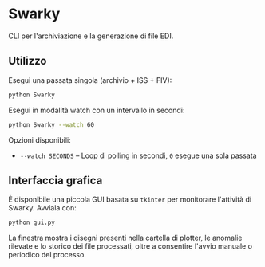 # Swarky

CLI per l'archiviazione e la generazione di file EDI.

## Utilizzo

Esegui una passata singola (archivio + ISS + FIV):

```bash
python Swarky
```

Esegui in modalità watch con un intervallo in secondi:

```bash
python Swarky --watch 60
```

Opzioni disponibili:

- `--watch SECONDS` – Loop di polling in secondi, `0` esegue una sola passata

## Interfaccia grafica

È disponibile una piccola GUI basata su `tkinter` per monitorare l'attività di Swarky.
Avviala con:

```bash
python gui.py
```

La finestra mostra i disegni presenti nella cartella di plotter, le anomalie rilevate e
lo storico dei file processati, oltre a consentire l'avvio manuale o periodico del
processo.
